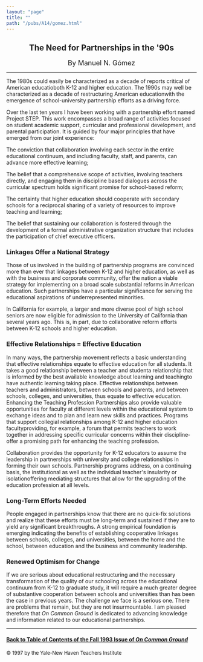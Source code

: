 ```yaml
---
layout: "page"
title: ""
path: "/pubs/A14/gomez.html"
---
```

<main>
<center>
<h2>The Need for Partnerships in the '90s</h2>
<font size="+1">By Manuel N. Gómez</font>
</center>
<hr/>
The 1980s could easily be characterized as a decade of reports critical of
American educatio­both K-12 and higher education. The 1990s may well
be characterized as a decade of restructuring American education­with
the emergence of school-university partnership efforts as a driving force.
<p>
Over the last ten years I have been working with a partnership effort
named Project STEP. This work encompasses a broad range of activities
focused on student academic support, curricular and professional
development, and parental participation. It is guided by four major
principles that have emerged from our joint experience:
</p><p>
The conviction that collaboration involving each sector in the entire
educational continuum, and including faculty, staff, and parents, can
advance more effective learning;
</p><p>
The belief that a comprehensive scope of activities, involving teachers
directly, and engaging them in discipline based dialogues across the
curricular spectrum holds significant promise for school-based reform;
</p><p>
The certainty that higher education should cooperate with secondary
schools for a reciprocal sharing of a variety of resources to improve
teaching and learning;
</p><p>
The belief that sustaining our collaboration is fostered through the
development of a formal administrative organization structure that
includes the participation of chief executive officers.
</p><h3>Linkages Offer a National Strategy</h3>
Those of us involved in the building of partnership programs are convinced
more than ever that linkages between K-12 and higher education, as well as
with the business and corporate community, offer the nation a viable
strategy for implementing on a broad scale substantial reforms in American
education. Such partnerships have a particular significance for serving
the educational aspirations of underrepresented minorities.
<p>
In California for example, a larger and more diverse pool of high school
seniors are now eligible for admission to the University of California
than several years ago. This is, in part, due to collaborative reform
efforts between K-12 schools and higher education.
</p><h3>Effective Relationships = Effective Education</h3>
In many ways, the partnership movement reflects a basic understanding that
effective relationships equate to effective education for all students. It
takes a good relationship between a teacher and student­a
relationship that is informed by the best available knowledge about
learning and teaching­to have authentic learning taking place.
Effective relationships between teachers and administrators, between
schools and parents, and between schools, colleges, and universities, thus
equate to effective education.
<p. <h3="" actual="" and="" are="" between="" both="" classroom="" connection="" efforts="" essential="" for="" guiding="" implement="" improve="" informal="" long="" nation's="" of="" offer="" on-going="" opportunity="" our="" overdue="" partnerships="" practice="" practices.="" research="" school-based="" schools.="" success="" teaching="" the="" to="">Enhancing the Teaching Profession
Partnerships also provide valuable opportunities for faculty at different
levels within the educational system to exchange ideas and to plan and
learn new skills and practices. Programs that support collegial
relationships among K-12 and higher education faculty­providing, for
example, a forum that permits teachers to work together in addressing
specific curricular concerns within their discipline­offer a
promising path for enhancing the teaching profession.
<p>
Collaboration provides the opportunity for K-12 educators to assume the
leadership in partnerships with university and college relationships in
forming their own schools. Partnership programs address, on a continuing
basis, the institutional as well as the individual teacher's insularity or
isolation­offering mediating structures that allow for the upgrading
of the education profession at all levels.
</p><h3>Long-Term Efforts Needed</h3>
People engaged in partnerships know that there are no quick-fix solutions
and realize that these efforts must be long-term and sustained if they are
to yield any significant breakthroughs. A strong empirical foundation is
emerging indicating the benefits of establishing cooperative linkages
between schools, colleges, and universities, between the home and the
school, between education and the business and community leadership.
<h3>Renewed Optimism for Change</h3>
If we are serious about educational restructuring and the necessary
transformation of the quality of our schooling across the educational
continuum from K-12 to graduate study, it will require a much greater
degree of substantive cooperation between schools and universities than
has been the case in previous years. The challenge we face is a serious
one. There are problems that remain, but they are not insurmountable. I am
pleased therefore that <i>On Common Ground </i>is dedicated to advancing
knowledge and information related to our educational partnerships.
<hr/>
<h4><a href=".\">Back to
Table of Contents of the Fall 1993 Issue of <i>On Common
Ground</i></a>
</h4>
<font size="-1">© 1997 by the Yale-New Haven Teachers Institute
</font></p.></main>